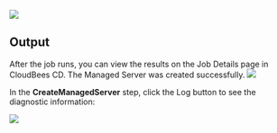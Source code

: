 <br />
<img src="../../plugins/EC-WebLogic/images/CreateManagedServer/EC-WLSCreateManagedServer2.png" />

## Output

After the job runs, you can view the results on the Job Details page in CloudBees CD. The Managed Server was created successfully.
<img src="../../plugins/EC-WebLogic/images/CreateManagedServer/EC-WLSCreateManagedServer3.png" />

In the <b>CreateManagedServer</b> step, click the Log button to see the diagnostic information:

<img src="../../plugins/EC-WebLogic/images/CreateManagedServer/EC-WLSCreateManagedServer4.png" />

